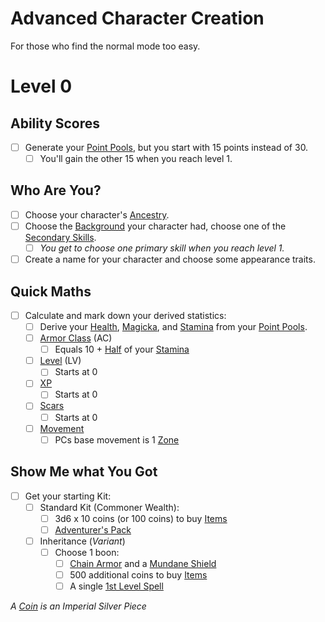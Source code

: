 # Advanced Character Creation

For those who find the normal mode too easy.

# Level 0

## Ability Scores

- [ ] Generate your [Point Pools](../../Player%20Characters/Point%20Pools/Point%20Pools.md), but you start with 15 points instead of 30.
	- [ ] You'll gain the other 15 when you reach level 1.

## Who Are You?

- [ ] Choose your character's [Ancestry](../../Player%20Characters/Ancenstries/Ancestry.md).
- [ ] Choose the [Background](../../Player%20Characters/Backgrounds/Background.md) your character had, choose one of the [Secondary Skills](../../Player%20Characters/Skills/Skills.md#Secondary%20Skills).
	- [ ] *You get to choose one primary skill when you reach level 1.*
- [ ] Create a name for your character and choose some appearance traits.

## Quick Maths

- [ ] Calculate and mark down your derived statistics:
	- [ ] Derive your [Health](../../Player%20Characters/Attributes/Health.md), [Magicka](../../Player%20Characters/Attributes/Magicka.md), and [Stamina](../../Player%20Characters/Attributes/Stamina.md) from your [Point Pools](../../Player%20Characters/Point%20Pools/Point%20Pools.md).
	- [ ] [Armor Class](../../Player%20Characters/Derived%20Statistics/Armor%20Class.md) (AC)
		- [ ] Equals 10 + [Half](../../Game%20Procedures/Core%20Procedures/Half.md) of your [Stamina](../../Player%20Characters/Attributes/Stamina.md)
	- [ ] [Level](../../Player%20Characters/Progression/Level.md) (LV)
		- [ ] Starts at 0
	- [ ] [XP](../../Player%20Characters/Progression/Experience%20Points.md)
		- [ ] Starts at 0
	- [ ] [Scars](../../Player%20Characters/Progression/Scars.md)
		- [ ] Starts at 0
	- [ ] [Movement](../../Game%20Procedures/Combat/Movement.md)
		- [ ] PCs base movement is 1 [Zone](../../Game%20Procedures/Core%20Procedures/Zone.md)

## Show Me what You Got

- [ ] Get your starting Kit:
	- [ ] Standard Kit (Commoner Wealth):
		- [ ] 3d6 x 10 coins (or 100 coins) to buy [Items](../../Items%20and%20Gear/Items.md)
		- [ ] [Adventurer's Pack](../../Items%20and%20Gear/Gear/100%20Coins/Adventurer's%20Pack.md)
	- [ ] Inheritance (*Variant*)
		- [ ] Choose 1 boon:
			- [ ] [Chain Armor](../../Items%20and%20Gear/Armor/Mundane%20Armor/Chain%20Armor.md) and a [Mundane Shield](../../Items%20and%20Gear/Armor/Mundane%20Armor/Mundane%20Shield.md)
			- [ ] 500 additional coins to buy [Items](../../Items%20and%20Gear/Items.md)
			- [ ] A single [1st Level Spell](../../Magic/Spells/Spells%20by%20Level/Level%201/1st%20Level%20Spells.md)

*A [Coin](../../Resources%20for%20GMs/Economy/Coins.md) is an Imperial Silver Piece*
